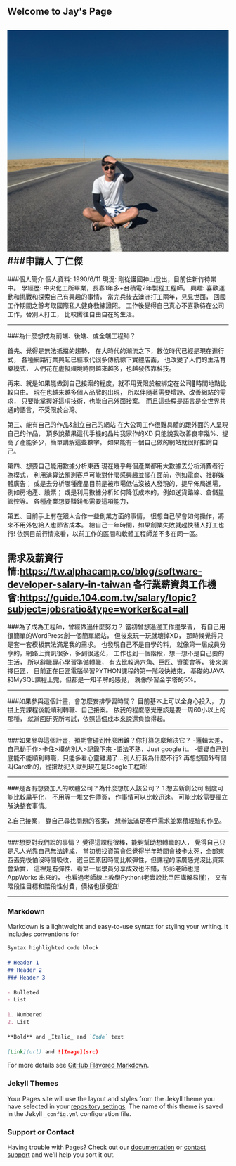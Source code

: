 ## Welcome to Jay's Page
![image](https://github.com/f789520/f789520.github.io/blob/bc50709644c50fb89984ce153f352ba932c2fa07/1021.png?raw=true)
###申請人
丁仁傑
------------------
###個人簡介 
個人資料: 
1990/6/11
現況:
剛從護國神山登出，目前住新竹待業中。
學經歷:
中央化工所畢業，長春1年多+台積電2年製程工程師。
興趣:
喜歡運動和挑戰和探索自己有興趣的事情，
當完兵後去澳洲打工兩年，見見世面，
回國工作期間之餘考取國際私人健身教練證照。
工作後覺得自己真心不喜歡待在公司工作，替別人打工，
比較嚮往自由自在的生活。



------------------

###為什麼想成為前端、後端、或全端工程師？

首先、覺得是無法抵擋的趨勢，
在大時代的潮流之下，數位時代已經是現在進行式，
各種網路行業興起已經取代很多傳統線下實體店面，
也改變了人們的生活育樂模式，
人們花在虛擬環境時間越來越多，也越發依靠科技。

再來、就是如果能做到自己接案的程度，就不用受限於被綁定在公司時間地點比較自由。
現在也越來越多個人品牌的出現，
所以伴隨著需要增設、改善網站的需求，
只要能掌握好這項技術，也能自己外面接案。
而且這些程是語言是全世界共通的語言，不受限於台灣。

第三、能有自己的作品&創立自己的網站
在大公司工作很難具體的跟外面的人呈現自己的作品，
頂多說蘋果這代手機的晶片我家作的XD
只能說我改善良率幾%、提高了產能多少，簡單講解這些數字。
如果能有一個自己做的網站就很好推銷自己。

第四、想要自己能用數據分析東西
現在幾乎每個產業都用大數據去分析消費者行為模式，
利用演算法預測客戶可能對什麼感興趣並擺在面前，例如電商、社群媒體廣告；
或是去分析哪種產品目前是被市場低估沒被人發現的，提早佈局進場，例如房地產、股票；
或是利用數據分析如何降低成本的，例如送貨路線、倉儲量管控等。
各種產業想要賺錢都需要這項能力，

第五、目前手上有在跟人合作一些創業方面的事情，
很想自己學會如何操作，將來不用外包給人也節省成本。
給自己一年時間，如果創業失敗就趕快替人打工也行!
依照目前行情來看，以前工作的區間和軟體工程師差不多在同一區。

需求及薪資行情:https://tw.alphacamp.co/blog/software-developer-salary-in-taiwan
各行業薪資與工作機會:https://guide.104.com.tw/salary/topic?subject=jobsratio&type=worker&cat=all
------------------
###為了成為工程師，曾經做過什麼努力？
當初曾想過邊工作邊學習，
有自己用很簡單的WordPress創一個簡單網站，
但後來玩一玩就壞掉XD，
那時候覺得只是套一套模板無法滿足我的需求。
也發現自己不是自學的料，
就像第一屆成員分享的，網路上資訊很多，多到很迷茫，
工作也到一個階段，想一想不是自己要的生活，
所以辭職專心學習準備轉職，
有去比較過六角、巨匠、資策會等，
後來選擇巨匠，
目前正在巨匠電腦學習PYTHON課程的第一階段快結束，
基礎的JAVA和MySQL課程上完，但都是一知半解的感覺，
就像學習金字塔的5%。

------------------
###如果參與這個計畫，會怎麼安排學習時間？
目前基本上可以全身心投入，
力拼上完課程後能順利轉職、自己接案。
依我的程度感覺應該是要一周60小以上的那種，
就當回研究所考試，依照這個成本來說還負擔得起。


------------------
###如果參與這個計畫，預期會碰到什麼困難？你打算怎麼解決它？
-邏輯太差，自己動手作>卡住>模仿別人>記錄下來
-語法不熟，Just google it。
-懷疑自己到底能不能順利轉職，只能多看心靈雞湯了…別人行我為什麼不行?
再想想國外有個叫Gareth的，從搶劫犯入獄到現在是Google工程師!


------------------
###是否有想要加入的軟體公司？為什麼想加入該公司？
1.想去新創公司
制度可能比較扁平化，
不用等一堆文件傳簽，
作事情可以比較迅速。
可能比較需要獨立解決整套事情。

2.自己接案，
靠自己尋找問題的答案，
想辦法滿足客戶需求並累積經驗和作品。

------------------
###想要對我們說的事情？
覺得這課程很棒，能夠幫助想轉職的人，
覺得自己只是凡人光靠自己無法達成，
當初想找資策會但覺得半年時間會被卡太死，全部東西丟完後怕沒時間吸收，
選巨匠原因時間比較彈性，但課程的深廣感覺沒比資策會紮實，
這裡是有彈性、看第一屆學員分享成效也不錯，彭彭老師也是AppWorks 出來的，
也看過老師線上教學Python(老實說比巨匠講解易懂)，
又有階段性目標和階段性付費，價格也很便宜!



------------------

### Markdown

Markdown is a lightweight and easy-to-use syntax for styling your writing. It includes conventions for

```markdown
Syntax highlighted code block

# Header 1
## Header 2
### Header 3

- Bulleted
- List

1. Numbered
2. List

**Bold** and _Italic_ and `Code` text

[Link](url) and ![Image](src)
```

For more details see [GitHub Flavored Markdown](https://guides.github.com/features/mastering-markdown/).

### Jekyll Themes

Your Pages site will use the layout and styles from the Jekyll theme you have selected in your [repository settings](https://github.com/f789520/f789520.github.io/settings/pages). The name of this theme is saved in the Jekyll `_config.yml` configuration file.

### Support or Contact

Having trouble with Pages? Check out our [documentation](https://docs.github.com/categories/github-pages-basics/) or [contact support](https://support.github.com/contact) and we’ll help you sort it out.
